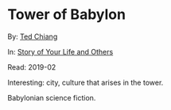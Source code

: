 # Tower of Babylon

By: [Ted Chiang][]

In: [Story of Your Life and Others][]

Read: 2019-02

Interesting: city, culture that arises in the tower.

Babylonian science fiction.

[Ted Chiang]: ../authors/ted-chiang.md
[Story of Your Life and Others]: ../books/story-of-your-life-and-others.md
